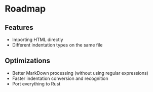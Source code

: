 
# Roadmap

## Features

- Importing HTML directly
- Different indentation types on the same file

## Optimizations

- Better MarkDown processing (without using regular expressions)
- Faster indentation conversion and recognition
- Port everything to Rust
